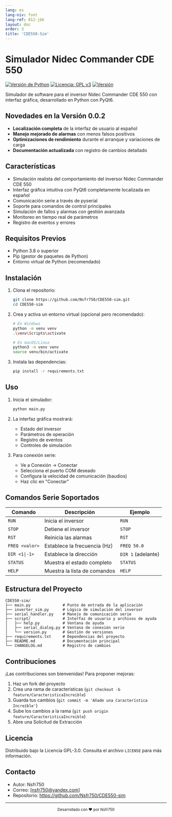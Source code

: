 ```yaml
---
lang: es
lang-niv: font
lang-ref: 012-jbk
layout: doc
order: 3
title: 'CDE550-Sim'
---
```


# Simulador Nidec Commander CDE 550

[![Versión de Python](https://img.shields.io/badge/python-3.8+-blue.svg)](https://www.python.org/downloads/)
[![Licencia: GPL v3](https://img.shields.io/badge/Licencia-GPLv3-blue.svg)](https://www.gnu.org/licenses/gpl-3.0)
[![Versión](https://img.shields.io/badge/versi%C3%B3n-0.0.2-green.svg)](CHANGELOG.md)

Simulador de software para el inversor Nidec Commander CDE 550 con interfaz gráfica, desarrollado en Python con PyQt6.

## Novedades en la Versión 0.0.2

- **Localización completa** de la interfaz de usuario al español
- **Manejo mejorado de alarmas** con menos falsos positivos
- **Optimizaciones de rendimiento** durante el arranque y variaciones de carga
- **Documentación actualizada** con registro de cambios detallado

## Características

- Simulación realista del comportamiento del inversor Nidec Commander CDE 550
- Interfaz gráfica intuitiva con PyQt6 completamente localizada en español
- Comunicación serie a través de pyserial
- Soporte para comandos de control principales
- Simulación de fallos y alarmas con gestión avanzada
- Monitoreo en tiempo real de parámetros
- Registro de eventos y errores

## Requisitos Previos

- Python 3.8 o superior
- Pip (gestor de paquetes de Python)
- Entorno virtual de Python (recomendado)

## Instalación

1. Clona el repositorio:
   ```bash
   git clone https://github.com/Nsfr750/CDE550-sim.git
   cd CDE550-sim
   ```

2. Crea y activa un entorno virtual (opcional pero recomendado):
   ```bash
   # En Windows
   python -m venv venv
   .\venv\Scripts\activate
   
   # En macOS/Linux
   python3 -m venv venv
   source venv/bin/activate
   ```

3. Instala las dependencias:
   ```bash
   pip install -r requirements.txt
   ```

## Uso

1. Inicia el simulador:
   ```bash
   python main.py
   ```

2. La interfaz gráfica mostrará:
   - Estado del inversor
   - Parámetros de operación
   - Registro de eventos
   - Controles de simulación

3. Para conexión serie:
   - Ve a Conexión -> Conectar
   - Selecciona el puerto COM deseado
   - Configura la velocidad de comunicación (baudios)
   - Haz clic en "Conectar"

## Comandos Serie Soportados

| Comando | Descripción | Ejemplo |
|---------|-------------|---------|
| `RUN` | Inicia el inversor | `RUN` |
| `STOP` | Detiene el inversor | `STOP` |
| `RST` | Reinicia las alarmas | `RST` |
| `FREQ <valor>` | Establece la frecuencia (Hz) | `FREQ 50.0` |
| `DIR <1\|-1>` | Establece la dirección | `DIR 1` (adelante) |
| `STATUS` | Muestra el estado completo | `STATUS` |
| `HELP` | Muestra la lista de comandos | `HELP` |

## Estructura del Proyecto

```
CDE550-sim/
├── main.py              # Punto de entrada de la aplicación
├── inverter_sim.py      # Lógica de simulación del inversor
├── serial_handler.py    # Manejo de comunicación serie
├── script/              # Interfaz de usuario y archivos de ayuda
│   ├── help.py          # Ventana de ayuda
│   ├── serial_dialog.py # Ventana de conexión serie
│   └── version.py       # Gestión de versiones
├── requirements.txt     # Dependencias del proyecto
├── README.md            # Documentación principal
└── CHANGELOG.md         # Registro de cambios
```

## Contribuciones

¡Las contribuciones son bienvenidas! Para proponer mejoras:

1. Haz un fork del proyecto
2. Crea una rama de características (`git checkout -b feature/CaracteristicaIncreible`)
3. Guarda tus cambios (`git commit -m 'Añade una Característica Increíble'`)
4. Sube los cambios a la rama (`git push origin feature/CaracteristicaIncreible`)
5. Abre una Solicitud de Extracción

## Licencia

Distribuido bajo la Licencia GPL-3.0. Consulta el archivo `LICENSE` para más información.

## Contacto

- Autor: Nsfr750
- Correo: [nsfr750@yandex.com]
- Repositorio: https://github.com/Nsfr750/CDE550-sim

---

<div align="center">
  <sub>Desarrollado con ❤️ por Nsfr750</sub>
</div>
